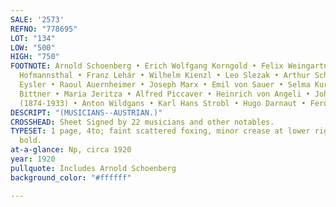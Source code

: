 ```yaml
---
SALE: '2573'
REFNO: "778695"
LOT: "134"
LOW: "500"
HIGH: "750"
FOOTNOTE: Arnold Schoenberg • Erich Wolfgang Korngold • Felix Weingartner • Hugo von
  Hofmannsthal • Franz Lehár • Wilhelm Kienzl • Leo Slezak • Arthur Schnitzler • Edmund
  Eysler • Raoul Auernheimer • Joseph Marx • Emil von Sauer • Selma Kurz • Julius
  Bittner • Maria Jeritza • Alfred Piccaver • Heinrich von Angeli • John Quincy Adams
  (1874-1933) • Anton Wildgans • Karl Hans Strobl • Hugo Darnaut • Ferdinand Schmutzer.
DESCRIPT: "(MUSICIANS--AUSTRIAN.)"
CROSSHEAD: Sheet Signed by 22 musicians and other notables.
TYPESET: 1 page, 4to; faint scattered foxing, minor crease at lower right, all signatures
  bold.
at-a-glance: Np, circa 1920
year: 1920
pullquote: Includes Arnold Schoenberg
background_color: "#ffffff"

---
```

